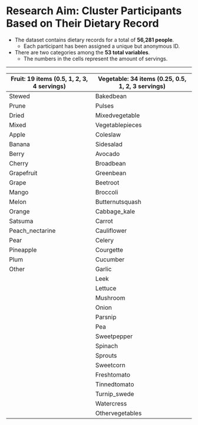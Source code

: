 # Research Aim: Cluster Participants Based on Their Dietary Record

- The dataset contains dietary records for a total of **56,281 people**.
  - Each participant has been assigned a unique but anonymous ID.
- There are two categories among the **53 total variables**.
  - The numbers in the cells represent the amount of servings.

---

| **Fruit: 19 items** (0.5, 1, 2, 3, 4 servings) | **Vegetable: 34 items** (0.25, 0.5, 1, 2, 3 servings) |
| ---------------------------------------------- | ----------------------------------------------------- |
| Stewed                                         | Bakedbean                                             |
| Prune                                          | Pulses                                                |
| Dried                                          | Mixedvegetable                                        |
| Mixed                                          | Vegetablepieces                                       |
| Apple                                          | Coleslaw                                              |
| Banana                                         | Sidesalad                                             |
| Berry                                          | Avocado                                               |
| Cherry                                         | Broadbean                                             |
| Grapefruit                                     | Greenbean                                             |
| Grape                                          | Beetroot                                              |
| Mango                                          | Broccoli                                              |
| Melon                                          | Butternutsquash                                       |
| Orange                                         | Cabbage_kale                                          |
| Satsuma                                        | Carrot                                                |
| Peach_nectarine                                | Cauliflower                                           |
| Pear                                           | Celery                                                |
| Pineapple                                      | Courgette                                             |
| Plum                                           | Cucumber                                              |
| Other                                          | Garlic                                                |
|                                                | Leek                                                  |
|                                                | Lettuce                                               |
|                                                | Mushroom                                              |
|                                                | Onion                                                 |
|                                                | Parsnip                                               |
|                                                | Pea                                                   |
|                                                | Sweetpepper                                           |
|                                                | Spinach                                               |
|                                                | Sprouts                                               |
|                                                | Sweetcorn                                             |
|                                                | Freshtomato                                           |
|                                                | Tinnedtomato                                          |
|                                                | Turnip_swede                                          |
|                                                | Watercress                                            |
|                                                | Othervegetables                                       |
